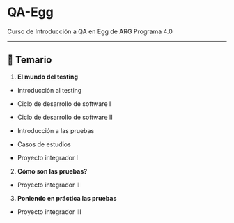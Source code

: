 # QA-Egg


Curso de Introducción a QA en Egg de ARG Programa 4.0

---

## :book: Temario

1. **El mundo del testing**

- Introducción al testing

- Ciclo de desarrollo de software I

- Ciclo de desarrollo de software II

- Introducción a las pruebas

- Casos de estudios

- Proyecto integrador I

2. **Cómo son las pruebas?**

- Proyecto integrador II

3. **Poniendo en práctica las pruebas**

- Proyecto integrador III
